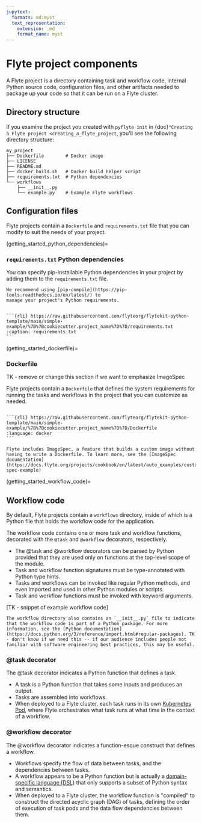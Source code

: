 ```yaml
---
jupytext:
  formats: md:myst
  text_representation:
    extension: .md
    format_name: myst
---
```


# Flyte project components

A Flyte project is a directory containing task and workflow code, internal Python source code, configuration files, and other artifacts needed to package up your code so that it can be run on a Flyte cluster.

## Directory structure

If you examine the project you created with `pyflyte init` in {doc}`"Creating a Flyte project <creating_a_flyte_project`, you'll see the following directory structure:

```{code-block} bash
my_project
├── Dockerfile        # Docker image
├── LICENSE
├── README.md
├── docker_build.sh   # Docker build helper script
├── requirements.txt  # Python dependencies
└── workflows
    ├── __init__.py
    └── example.py    # Example Flyte workflows
```

## Configuration files

Flyte projects contain a `Dockerfile` and `requirements.txt` file that you can modify to suit the needs of your project.

(getting_started_python_dependencies)=

### `requirements.txt` Python dependencies

You can specify pip-installable Python dependencies in your project by adding them to the
`requirements.txt` file.

```{note}
We recommend using [pip-compile](https://pip-tools.readthedocs.io/en/latest/) to
manage your project's Python requirements.
```

````{dropdown} See requirements.txt

```{rli} https://raw.githubusercontent.com/flyteorg/flytekit-python-template/main/simple-example/%7B%7Bcookiecutter.project_name%7D%7D/requirements.txt
:caption: requirements.txt
```

````

(getting_started_dockerfile)=

### Dockerfile

TK - remove or change this section if we want to emphasize ImageSpec

Flyte projects contain a `Dockerfile` that defines the system requirements for running the tasks and workflows in the project that you can customize as needed.

````{dropdown} See Dockerfile

```{rli} https://raw.githubusercontent.com/flyteorg/flytekit-python-template/main/simple-example/%7B%7Bcookiecutter.project_name%7D%7D/Dockerfile
:language: docker
```

````
```{note}
Flyte includes ImageSpec, a feature that builds a custom image without having to write a Dockerfile. To learn more, see the [ImageSpec documentation](https://docs.flyte.org/projects/cookbook/en/latest/auto_examples/customizing_dependencies/image_spec.html#image-spec-example)
```

(getting_started_workflow_code)=

## Workflow code

By default, Flyte projects contain a `workflows` directory, inside of which is a Python file that holds the workflow code for the application.

The workflow code contains one or more task and workflow functions, decorated with the `@task` and `@workflow` decorators, respectively.

* The @task and @workflow decorators can be parsed by Python provided that they are used only on functions at the top-level scope of the module.
* Task and workflow function signatures must be type-annotated with Python type hints.
* Tasks and workflows can be invoked like regular Python methods, and even imported and used in other Python modules or scripts.
* Task and workflow functions must be invoked with keyword arguments.

[TK - snippet of example workflow code]

```{note}
The workflow directory also contains an `__init__.py` file to indicate that the workflow code is part of a Python package. For more information, see the [Python documentation](https://docs.python.org/3/reference/import.html#regular-packages). TK - don't know if we need this -- if our audience includes people not familiar with software engineering best practices, this may be useful.
```

### @task decorator

The @task decorator indicates a Python function that defines a task.

* A task is a Python function that takes some inputs and produces an output.
* Tasks are assembled into workflows.
* When deployed to a Flyte cluster, each task runs in its own [Kubernetes Pod](https://kubernetes.io/docs/concepts/workloads/pods/), where Flyte orchestrates what task runs at what time in the context of a workflow.

### @workflow decorator

The @workflow decorator indicates a function-esque construct that defines a workflow.

* Workflows specify the flow of data between tasks, and the dependencies between tasks.
* A workflow appears to be a Python function but is actually a [domain-specific language (DSL)](https://en.wikipedia.org/wiki/Domain-specific_language) that only supports a subset of Python syntax and semantics.
* When deployed to a Flyte cluster, the workflow function is "compiled" to construct the directed acyclic graph (DAG) of tasks, defining the order of execution of task pods and the data flow dependencies between them.

